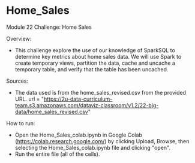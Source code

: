 # Home_Sales
Module 22 Challenge: Home Sales

Overview:
- This challenge explore the use of our knowledge of SparkSQL to determine key metrics about home sales data. We will use Spark to create temporary views, partition the data, cache and uncache a temporary table, and verify that the table has been uncached.

Sources:
- The data used is from the home_sales_revised.csv from the provided URL.
url = "https://2u-data-curriculum-team.s3.amazonaws.com/dataviz-classroom/v1.2/22-big-data/home_sales_revised.csv"

How to run:
- Open the Home_Sales_colab.ipynb in Google Colab (https://colab.research.google.com/) by clicking Upload, Browse, then selecting the Home_Sales_colab.ipynb file and clicking "open".
- Run the entire file (all of the cells).